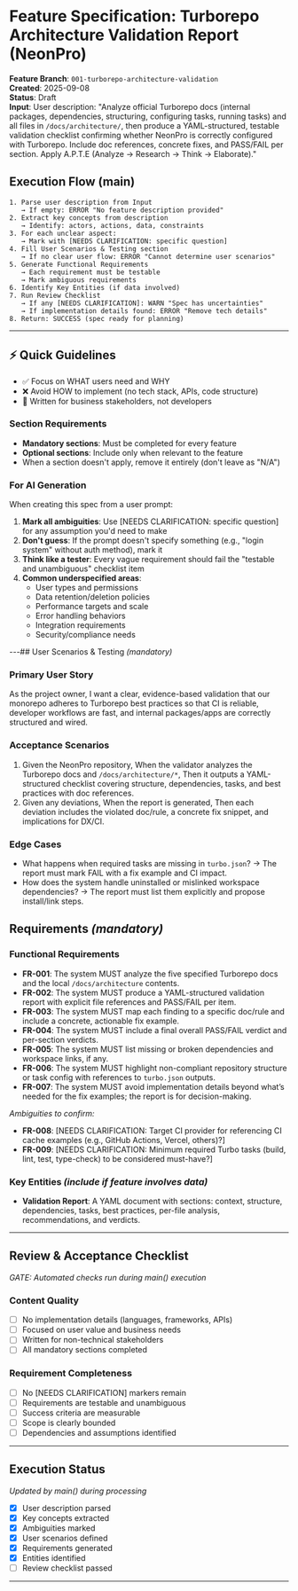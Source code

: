 # Feature Specification: Turborepo Architecture Validation Report (NeonPro)

**Feature Branch**: `001-turborepo-architecture-validation`  
**Created**: 2025-09-08  
**Status**: Draft  
**Input**: User description: "Analyze official Turborepo docs (internal packages, dependencies, structuring, configuring tasks, running tasks) and all files in `/docs/architecture/`, then produce a YAML-structured, testable validation checklist confirming whether NeonPro is correctly configured with Turborepo. Include doc references, concrete fixes, and PASS/FAIL per section. Apply A.P.T.E (Analyze → Research → Think → Elaborate)."

## Execution Flow (main)
```
1. Parse user description from Input
   → If empty: ERROR "No feature description provided"
2. Extract key concepts from description
   → Identify: actors, actions, data, constraints
3. For each unclear aspect:
   → Mark with [NEEDS CLARIFICATION: specific question]
4. Fill User Scenarios & Testing section
   → If no clear user flow: ERROR "Cannot determine user scenarios"
5. Generate Functional Requirements
   → Each requirement must be testable
   → Mark ambiguous requirements
6. Identify Key Entities (if data involved)
7. Run Review Checklist
   → If any [NEEDS CLARIFICATION]: WARN "Spec has uncertainties"
   → If implementation details found: ERROR "Remove tech details"
8. Return: SUCCESS (spec ready for planning)
```

---

## ⚡ Quick Guidelines
- ✅ Focus on WHAT users need and WHY
- ❌ Avoid HOW to implement (no tech stack, APIs, code structure)
- 👥 Written for business stakeholders, not developers

### Section Requirements
- **Mandatory sections**: Must be completed for every feature
- **Optional sections**: Include only when relevant to the feature
- When a section doesn't apply, remove it entirely (don't leave as "N/A")

### For AI Generation
When creating this spec from a user prompt:
1. **Mark all ambiguities**: Use [NEEDS CLARIFICATION: specific question] for any assumption you'd need to make
2. **Don't guess**: If the prompt doesn't specify something (e.g., "login system" without auth method), mark it
3. **Think like a tester**: Every vague requirement should fail the "testable and unambiguous" checklist item
4. **Common underspecified areas**:
   - User types and permissions
   - Data retention/deletion policies  
   - Performance targets and scale
   - Error handling behaviors
   - Integration requirements
   - Security/compliance needs

---## User Scenarios & Testing *(mandatory)*

### Primary User Story
As the project owner, I want a clear, evidence-based validation that our monorepo adheres to Turborepo best practices so that CI is reliable, developer workflows are fast, and internal packages/apps are correctly structured and wired.

### Acceptance Scenarios
1. Given the NeonPro repository, When the validator analyzes the Turborepo docs and `/docs/architecture/*`, Then it outputs a YAML-structured checklist covering structure, dependencies, tasks, and best practices with doc references.
2. Given any deviations, When the report is generated, Then each deviation includes the violated doc/rule, a concrete fix snippet, and implications for DX/CI.

### Edge Cases
- What happens when required tasks are missing in `turbo.json`? → The report must mark FAIL with a fix example and CI impact.
- How does the system handle uninstalled or mislinked workspace dependencies? → The report must list them explicitly and propose install/link steps.

## Requirements *(mandatory)*

### Functional Requirements
- **FR-001**: The system MUST analyze the five specified Turborepo docs and the local `/docs/architecture` contents.
- **FR-002**: The system MUST produce a YAML-structured validation report with explicit file references and PASS/FAIL per item.
- **FR-003**: The system MUST map each finding to a specific doc/rule and include a concrete, actionable fix example.
- **FR-004**: The system MUST include a final overall PASS/FAIL verdict and per-section verdicts.
- **FR-005**: The system MUST list missing or broken dependencies and workspace links, if any.
- **FR-006**: The system MUST highlight non-compliant repository structure or task config with references to `turbo.json` outputs.
- **FR-007**: The system MUST avoid implementation details beyond what’s needed for the fix examples; the report is for decision-making.

*Ambiguities to confirm:*
- **FR-008**: [NEEDS CLARIFICATION: Target CI provider for referencing CI cache examples (e.g., GitHub Actions, Vercel, others)?]
- **FR-009**: [NEEDS CLARIFICATION: Minimum required Turbo tasks (build, lint, test, type-check) to be considered must-have?]

### Key Entities *(include if feature involves data)*
- **Validation Report**: A YAML document with sections: context, structure, dependencies, tasks, best practices, per-file analysis, recommendations, and verdicts.

---

## Review & Acceptance Checklist
*GATE: Automated checks run during main() execution*

### Content Quality
- [ ] No implementation details (languages, frameworks, APIs)
- [ ] Focused on user value and business needs
- [ ] Written for non-technical stakeholders
- [ ] All mandatory sections completed

### Requirement Completeness
- [ ] No [NEEDS CLARIFICATION] markers remain
- [ ] Requirements are testable and unambiguous  
- [ ] Success criteria are measurable
- [ ] Scope is clearly bounded
- [ ] Dependencies and assumptions identified

---

## Execution Status
*Updated by main() during processing*

- [x] User description parsed
- [x] Key concepts extracted
- [x] Ambiguities marked
- [x] User scenarios defined
- [x] Requirements generated
- [x] Entities identified
- [ ] Review checklist passed

---
